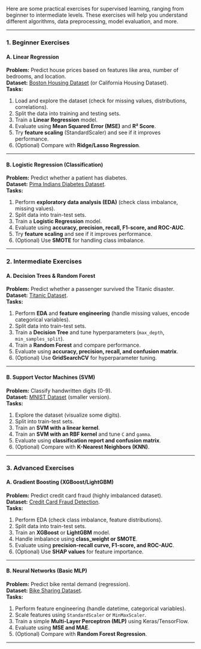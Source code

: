Here are some practical exercises for supervised learning, ranging from beginner to intermediate levels. These exercises will help you understand different algorithms, data preprocessing, model evaluation, and more.

---

### **1. Beginner Exercises**
#### **A. Linear Regression**
**Problem:** Predict house prices based on features like area, number of bedrooms, and location.  
**Dataset:** [Boston Housing Dataset](https://scikit-learn.org/stable/modules/generated/sklearn.datasets.load_boston.html) (or California Housing Dataset).  
**Tasks:**
1. Load and explore the dataset (check for missing values, distributions, correlations).
2. Split the data into training and testing sets.
3. Train a **Linear Regression** model.
4. Evaluate using **Mean Squared Error (MSE)** and **R² Score**.
5. Try **feature scaling** (StandardScaler) and see if it improves performance.
6. (Optional) Compare with **Ridge/Lasso Regression**.

---

#### **B. Logistic Regression (Classification)**
**Problem:** Predict whether a patient has diabetes.  
**Dataset:** [Pima Indians Diabetes Dataset](https://www.kaggle.com/datasets/uciml/pima-indians-diabetes-database).  
**Tasks:**
1. Perform **exploratory data analysis (EDA)** (check class imbalance, missing values).
2. Split data into train-test sets.
3. Train a **Logistic Regression** model.
4. Evaluate using **accuracy, precision, recall, F1-score, and ROC-AUC**.
5. Try **feature scaling** and see if it improves performance.
6. (Optional) Use **SMOTE** for handling class imbalance.

---

### **2. Intermediate Exercises**
#### **A. Decision Trees & Random Forest**
**Problem:** Predict whether a passenger survived the Titanic disaster.  
**Dataset:** [Titanic Dataset](https://www.kaggle.com/c/titanic).  
**Tasks:**
1. Perform **EDA** and **feature engineering** (handle missing values, encode categorical variables).
2. Split data into train-test sets.
3. Train a **Decision Tree** and tune hyperparameters (`max_depth`, `min_samples_split`).
4. Train a **Random Forest** and compare performance.
5. Evaluate using **accuracy, precision, recall, and confusion matrix**.
6. (Optional) Use **GridSearchCV** for hyperparameter tuning.

---

#### **B. Support Vector Machines (SVM)**
**Problem:** Classify handwritten digits (0-9).  
**Dataset:** [MNIST Dataset](https://scikit-learn.org/stable/modules/generated/sklearn.datasets.load_digits.html) (smaller version).  
**Tasks:**
1. Explore the dataset (visualize some digits).
2. Split into train-test sets.
3. Train an **SVM with a linear kernel**.
4. Train an **SVM with an RBF kernel** and tune `C` and `gamma`.
5. Evaluate using **classification report and confusion matrix**.
6. (Optional) Compare with **K-Nearest Neighbors (KNN)**.

---

### **3. Advanced Exercises**
#### **A. Gradient Boosting (XGBoost/LightGBM)**
**Problem:** Predict credit card fraud (highly imbalanced dataset).  
**Dataset:** [Credit Card Fraud Detection](https://www.kaggle.com/datasets/mlg-ulb/creditcardfraud).  
**Tasks:**
1. Perform EDA (check class imbalance, feature distributions).
2. Split data into train-test sets.
3. Train an **XGBoost** or **LightGBM** model.
4. Handle imbalance using **class_weight or SMOTE**.
5. Evaluate using **precision-recall curve, F1-score, and ROC-AUC**.
6. (Optional) Use **SHAP values** for feature importance.

---

#### **B. Neural Networks (Basic MLP)**
**Problem:** Predict bike rental demand (regression).  
**Dataset:** [Bike Sharing Dataset](https://www.kaggle.com/datasets/lakshmi25npathi/bike-sharing-dataset).  
**Tasks:**
1. Perform feature engineering (handle datetime, categorical variables).
2. Scale features using `StandardScaler` or `MinMaxScaler`.
3. Train a simple **Multi-Layer Perceptron (MLP)** using Keras/TensorFlow.
4. Evaluate using **MSE and MAE**.
5. (Optional) Compare with **Random Forest Regression**.

---
